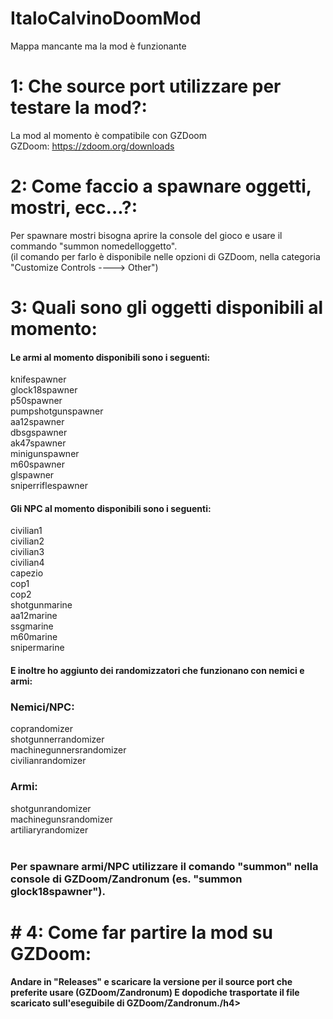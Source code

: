 # ItaloCalvinoDoomMod
Mappa mancante ma la mod è funzionante
# 1: Che source port utilizzare per testare la mod?:
La mod al momento è compatibile con GZDoom<br>
GZDoom: https://zdoom.org/downloads<br>
# 2: Come faccio a spawnare oggetti, mostri, ecc...?:
Per spawnare mostri bisogna aprire la console del gioco e usare il commando "summon nomedelloggetto".<br> 
(il comando per farlo è disponibile nelle opzioni di GZDoom, nella categoria "Customize Controls ----> Other")
# 3: Quali sono gli oggetti disponibili al momento:
<h4>Le armi al momento disponibili sono i seguenti:<br></h4>
   knifespawner<br>
   glock18spawner<br>
   p50spawner<br>
   pumpshotgunspawner<br>
   aa12spawner<br>
   dbsgspawner<br>
   ak47spawner<br>
   minigunspawner<br>
   m60spawner<br>
   glspawner<br>
   sniperriflespawner<br>
<h4>Gli NPC al momento disponibili sono i seguenti:<br></h4>
   civilian1<br>
   civilian2<br>
   civilian3<br>
   civilian4<br>
   capezio<br>
   cop1<br>
   cop2<br>
   shotgunmarine<br>
   aa12marine<br>
   ssgmarine<br>
   m60marine<br>
   snipermarine<br>
<h4>E inoltre ho aggiunto dei randomizzatori che funzionano con nemici e armi:<br></h4>
<h3>Nemici/NPC:<br></h3>
   coprandomizer<br>
   shotgunnerrandomizer<br>
   machinegunnersrandomizer<br>
   civilianrandomizer<br>
<h3>Armi:<br></h3>
   shotgunrandomizer<br>
   machinegunsrandomizer<br>
   artiliaryrandomizer<br>
<br><h3>Per spawnare armi/NPC utilizzare il comando "summon" nella console di GZDoom/Zandronum (es. "summon glock18spawner").</h3>
<h1># 4: Come far partire la mod su GZDoom:</h1>
<h4>Andare in "Releases" e scaricare la versione per il source port che preferite usare (GZDoom/Zandronum)
   E dopodiche trasportate il file scaricato sull'eseguibile di GZDoom/Zandronum./h4>
